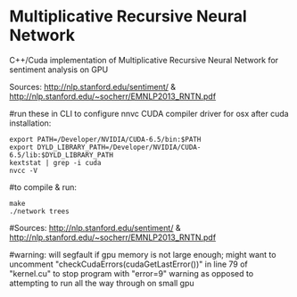 Multiplicative Recursive Neural Network 
===================

C++/Cuda implementation of Multiplicative Recursive Neural Network for sentiment analysis on GPU

Sources: 
http://nlp.stanford.edu/sentiment/ & http://nlp.stanford.edu/~socherr/EMNLP2013_RNTN.pdf

#run these in CLI to configure nnvc CUDA compiler driver for osx after cuda installation:
```
export PATH=/Developer/NVIDIA/CUDA-6.5/bin:$PATH
export DYLD_LIBRARY_PATH=/Developer/NVIDIA/CUDA-6.5/lib:$DYLD_LIBRARY_PATH
kextstat | grep -i cuda
nvcc -V
```

#to compile & run:
```
make
./network trees
```

#Sources: 
http://nlp.stanford.edu/sentiment/ & http://nlp.stanford.edu/~socherr/EMNLP2013_RNTN.pdf

#warning:
will segfault if gpu memory is not large enough; might want to uncomment "checkCudaErrors(cudaGetLastError())" in line 79 of "kernel.cu" to stop program with "error=9" warning as opposed to attempting to run all the way through on small gpu
